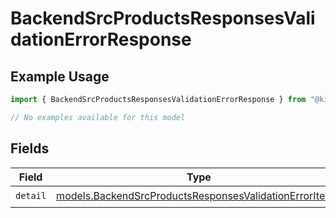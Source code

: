 # BackendSrcProductsResponsesValidationErrorResponse

## Example Usage

```typescript
import { BackendSrcProductsResponsesValidationErrorResponse } from "@kintsugi-tax/tax-platform-sdk/models/errors";

// No examples available for this model
```

## Fields

| Field                                                                                                                     | Type                                                                                                                      | Required                                                                                                                  | Description                                                                                                               |
| ------------------------------------------------------------------------------------------------------------------------- | ------------------------------------------------------------------------------------------------------------------------- | ------------------------------------------------------------------------------------------------------------------------- | ------------------------------------------------------------------------------------------------------------------------- |
| `detail`                                                                                                                  | [models.BackendSrcProductsResponsesValidationErrorItem](../../models/backendsrcproductsresponsesvalidationerroritem.md)[] | :heavy_check_mark:                                                                                                        | N/A                                                                                                                       |